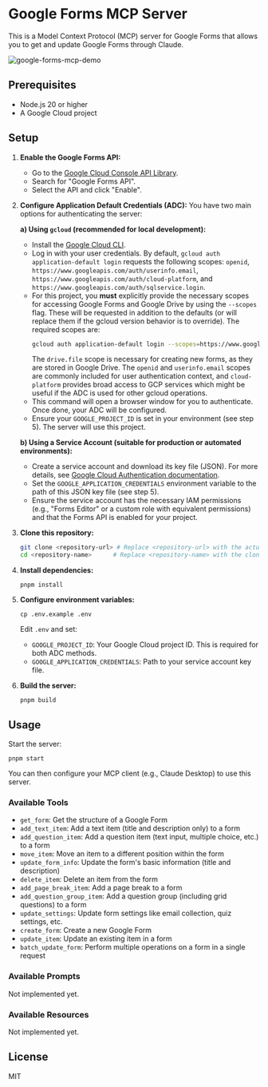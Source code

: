# Google Forms MCP Server

This is a Model Context Protocol (MCP) server for Google Forms that allows you to get and update Google Forms through Claude.

![google-forms-mcp-demo](https://github.com/user-attachments/assets/7a62025f-3f02-4471-aed8-6d4a5e1edf86)


## Prerequisites

- Node.js 20 or higher
- A Google Cloud project

## Setup

1. **Enable the Google Forms API:**
   - Go to the [Google Cloud Console API Library](https://console.cloud.google.com/apis/library).
   - Search for "Google Forms API".
   - Select the API and click "Enable".

2. **Configure Application Default Credentials (ADC):**
   You have two main options for authenticating the server:

   **a) Using `gcloud` (recommended for local development):**
      - Install the [Google Cloud CLI](https://cloud.google.com/sdk/docs/install).
      - Log in with your user credentials. By default, `gcloud auth application-default login` requests the following scopes: `openid`, `https://www.googleapis.com/auth/userinfo.email`, `https://www.googleapis.com/auth/cloud-platform`, and `https://www.googleapis.com/auth/sqlservice.login`.
      - For this project, you **must** explicitly provide the necessary scopes for accessing Google Forms and Google Drive by using the `--scopes` flag. These will be requested in addition to the defaults (or will replace them if the gcloud version behavior is to override). The required scopes are:
        ```bash
        gcloud auth application-default login --scopes=https://www.googleapis.com/auth/forms,https://www.googleapis.com/auth/drive,openid,https://www.googleapis.com/auth/userinfo.email,https://www.googleapis.com/auth/cloud-platform
        ```
        The `drive.file` scope is necessary for creating new forms, as they are stored in Google Drive. The `openid` and `userinfo.email` scopes are commonly included for user authentication context, and `cloud-platform` provides broad access to GCP services which might be useful if the ADC is used for other gcloud operations.
      - This command will open a browser window for you to authenticate. Once done, your ADC will be configured.
      - Ensure your `GOOGLE_PROJECT_ID` is set in your environment (see step 5). The server will use this project.

   **b) Using a Service Account (suitable for production or automated environments):**
      - Create a service account and download its key file (JSON). For more details, see [Google Cloud Authentication documentation](https://cloud.google.com/docs/authentication/production).
      - Set the `GOOGLE_APPLICATION_CREDENTIALS` environment variable to the path of this JSON key file (see step 5).
      - Ensure the service account has the necessary IAM permissions (e.g., "Forms Editor" or a custom role with equivalent permissions) and that the Forms API is enabled for your project.

3. **Clone this repository:**
   ```bash
   git clone <repository-url> # Replace <repository-url> with the actual URL
   cd <repository-name>      # Replace <repository-name> with the cloned directory name
   ```

4. **Install dependencies:**
   ```
   pnpm install
   ```

5. **Configure environment variables:**
   ```
   cp .env.example .env
   ```
   Edit `.env` and set:
   - `GOOGLE_PROJECT_ID`: Your Google Cloud project ID. This is required for both ADC methods.
   - `GOOGLE_APPLICATION_CREDENTIALS`: Path to your service account key file.

6. **Build the server:**
   ```
   pnpm build
   ```

## Usage

Start the server:

```
pnpm start
```

You can then configure your MCP client (e.g., Claude Desktop) to use this server.

### Available Tools

- `get_form`: Get the structure of a Google Form
- `add_text_item`: Add a text item (title and description only) to a form
- `add_question_item`: Add a question item (text input, multiple choice, etc.) to a form
- `move_item`: Move an item to a different position within the form
- `update_form_info`: Update the form's basic information (title and description)
- `delete_item`: Delete an item from the form
- `add_page_break_item`: Add a page break to a form
- `add_question_group_item`: Add a question group (including grid questions) to a form
- `update_settings`: Update form settings like email collection, quiz settings, etc.
- `create_form`: Create a new Google Form
- `update_item`: Update an existing item in a form
- `batch_update_form`: Perform multiple operations on a form in a single request

### Available Prompts
Not implemented yet.

### Available Resources
Not implemented yet.

## License

MIT
